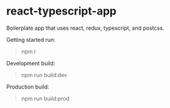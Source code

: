 # react-typescript-app
Boilerplate app that uses react, redux, typescript, and postcss.

Getting started run:
> npm i

Development build:
> npm run build:dev

Production build:
> npm run build:prod
